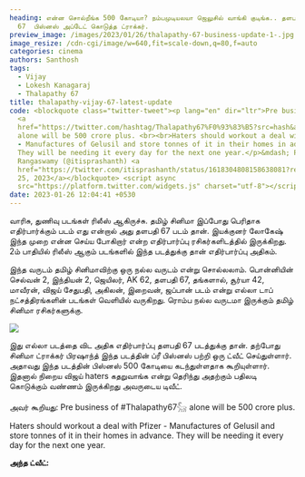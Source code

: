 ```yaml
---
heading: என்ன சொல்றீங்க 500 கோடியா? நம்பமுடியலயா ஜெலுசில் வாங்கி குடிங்க.. தளபதி
  67  பிஸ்னஸ் அப்டேட் கொடுத்த ட்ராக்கர்.
preview_image: /images/2023/01/26/thalapathy-67-business-update-1-.jpg
image_resize: /cdn-cgi/image/w=640,fit=scale-down,q=80,f=auto
categories: cinema
authors: Santhosh
tags:
  - Vijay
  - Lokesh Kanagaraj
  - Thalapathy 67
title: thalapathy-vijay-67-latest-update
code: <blockquote class="twitter-tweet"><p lang="en" dir="ltr">Pre business of
  <a
  href="https://twitter.com/hashtag/Thalapathy67%F0%93%83%B5?src=hash&amp;ref_src=twsrc%5Etfw">#Thalapathy67𓃵</a>
  alone will be 500 crore plus. <br><br>Haters should workout a deal with Pfizer
  - Manufactures of Gelusil and store tonnes of it in their homes in advance.
  They will be needing it every day for the next one year.</p>&mdash; Prashanth
  Rangaswamy (@itisprashanth) <a
  href="https://twitter.com/itisprashanth/status/1618304808158638081?ref_src=twsrc%5Etfw">January
  25, 2023</a></blockquote> <script async
  src="https://platform.twitter.com/widgets.js" charset="utf-8"></script>
date: 2023-01-26 12:04:41 +0530
---
```



வாரிசு, துணிவு படங்கள் ரிலீஸ் ஆகிருச்சு. தமிழ் சினிமா இப்போது பெரிதாக எதிர்பார்க்கும் படம் எது என்றால் அது தளபதி 67 படம் தான். இயக்குனர் லோகேஷ் இந்த முறை என்ன செய்ய போகிறார் என்ற எதிர்பார்ப்பு ரசிகர்களிடத்தில் இருக்கிறது. 2ம் பாதியில் ரிலீஸ் ஆகும் படங்களில் இந்த படத்துக்கு தான் எதிர்பார்ப்பு அதிகம்.

இந்த வருடம் தமிழ் சினிமாவிற்கு ஒரு நல்ல வருடம் என்று சொல்லலாம். பொன்னியின் செல்வன் 2, இந்தியன் 2, ஜெயிலர், AK 62, தளபதி 67, தங்களால், சூர்யா 42, மாவீரன், விஜய் சேதுபதி, அகிலன், இறைவன், ஜப்பான்  படம் என்று எல்லா டாப் நட்சத்திரங்களின் படங்கள் வெளியில் வருகிறது. ரொம்ப நல்ல வருடமா இருக்கும் தமிழ் சினிமா ரசிகர்களுக்கு.

![](/images/2023/01/26/thalapathy-67-business-update-2-.jpg)

இது எல்லா படத்தை விட அதிக எதிர்பார்ப்பு தளபதி 67 படத்துக்கு தான். தற்போது சினிமா ட்ராக்கர் பிரஷாந்த் இந்த படத்தின் ப்ரீ பிஸ்னஸ் பற்றி ஒரு ட்வீட் செய்துள்ளார். அதாவது இந்த படத்தின் பிஸ்னஸ் 500 கோடியை கடந்துள்ளதாக கூறியுள்ளார். இதனால் நிறைய விஜய் haters கதறுவாங்க என்று தெரிந்து அதற்கும் பதிலடி கொடுக்கும் வண்ணம் இருக்கிறது அவருடைய டிவீட்.

அவர் கூறியது:
Pre business of #Thalapathy67𓃵 alone will be 500 crore plus. 

Haters should workout a deal with Pfizer - Manufactures of Gelusil and store tonnes of it in their homes in advance. They will be needing it every day for the next one year.

**அந்த ட்வீட்:**